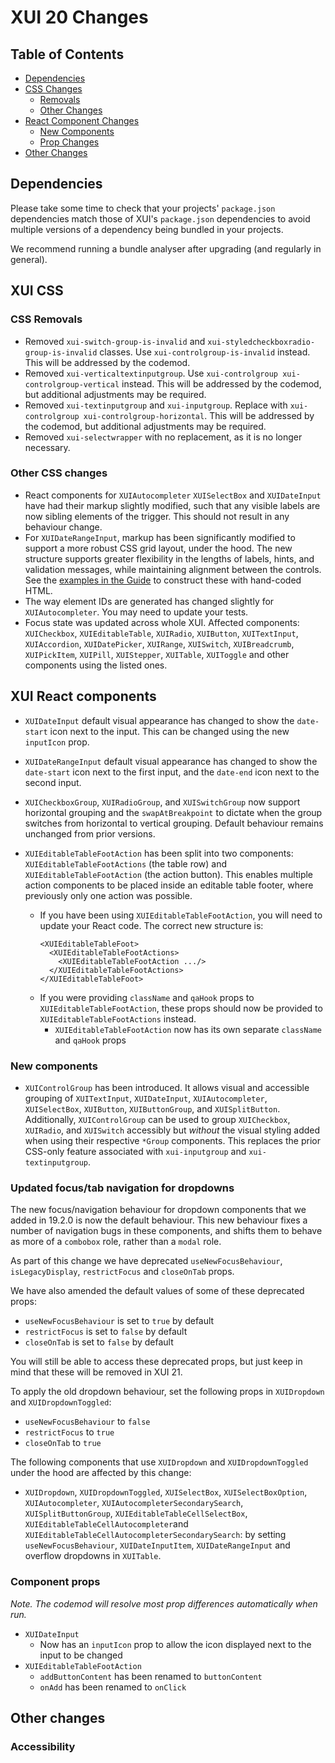 # XUI 20 Changes

## Table of Contents

- [Dependencies](#Dependencies)
- [CSS Changes](#XUI-CSS)
  - [Removals](#CSS-Removals)
  - [Other Changes](#Other-CSS-changes)
- [React Component Changes](#XUI-React-components)
  - [New Components](#New-components)
  - [Prop Changes](#Component-props)
- [Other Changes](#Other-changes)

## Dependencies

Please take some time to check that your projects' `package.json` dependencies match those of XUI's `package.json` dependencies to avoid multiple versions of a dependency being bundled in your projects.

We recommend running a bundle analyser after upgrading (and regularly in general).

## XUI CSS

### CSS Removals

- Removed `xui-switch-group-is-invalid` and `xui-styledcheckboxradio-group-is-invalid` classes. Use `xui-controlgroup-is-invalid` instead. This will be addressed by the codemod.
- Removed `xui-verticaltextinputgroup`. Use `xui-controlgroup xui-controlgroup-vertical` instead. This will be addressed by the codemod, but additional adjustments may be required.
- Removed `xui-textinputgroup` and `xui-inputgroup`. Replace with `xui-controlgroup xui-controlgroup-horizontal`. This will be addressed by the codemod, but additional adjustments may be required.
- Removed `xui-selectwrapper` with no replacement, as it is no longer necessary.

### Other CSS changes

- React components for `XUIAutocompleter` `XUISelectBox` and `XUIDateInput` have had their markup slightly modified, such that any visible labels are now sibling elements of the trigger. This should not result in any behaviour change.
- For `XUIDateRangeInput`, markup has been significantly modified to support a more robust CSS grid layout, under the hood. The new structure supports greater flexibility in the lengths of labels, hints, and validation messages, while maintaining alignment between the controls. See the [examples in the Guide](https://xui.xero.com/20.0.0/section-components-collectinginput-dateinput.html) to construct these with hand-coded HTML.
- The way element IDs are generated has changed slightly for `XUIAutocompleter`. You may need to update your tests.
- Focus state was updated across whole XUI. Affected components: `XUICheckbox`, `XUIEditableTable`, `XUIRadio`, `XUIButton`, `XUITextInput`, `XUIAccordion`, `XUIDatePicker`, `XUIRange`, `XUISwitch`, `XUIBreadcrumb`, `XUIPickItem`, `XUIPill`, `XUIStepper`, `XUITable`, `XUIToggle` and other components using the listed ones.

## XUI React components

- `XUIDateInput` default visual appearance has changed to show the `date-start` icon next to the input. This can be changed using the new `inputIcon` prop.

- `XUIDateRangeInput` default visual appearance has changed to show the `date-start` icon next to the first input, and the `date-end` icon next to the second input.

- `XUICheckboxGroup`, `XUIRadioGroup`, and `XUISwitchGroup` now support horizontal grouping and the `swapAtBreakpoint` to dictate when the group switches from horizontal to vertical grouping. Default behaviour remains unchanged from prior versions.

- `XUIEditableTableFootAction` has been split into two components: `XUIEditableTableFootActions` (the table row) and `XUIEditableTableFootAction` (the action button). This enables multiple action components to be placed inside an editable table footer, where previously only one action was possible.
  - If you have been using `XUIEditableTableFootAction`, you will need to update your React code. The correct new structure is:
    ```
    <XUIEditableTableFoot>
      <XUIEditableTableFootActions>
        <XUIEditableTableFootAction .../>
      </XUIEditableTableFootActions>
    </XUIEditableTableFoot>
    ```
  - If you were providing `className` and `qaHook` props to `XUIEditableTableFootAction`, these props should now be provided to `XUIEditableTableFootActions` instead.
    - `XUIEditableTableFootAction` now has its own separate `className` and `qaHook` props

### New components

- `XUIControlGroup` has been introduced. It allows visual and accessible grouping of `XUITextInput`, `XUIDateInput`, `XUIAutocompleter`, `XUISelectBox`, `XUIButton`, `XUIButtonGroup`, and `XUISplitButton`. Additionally, `XUIControlGroup` can be used to group `XUICheckbox`, `XUIRadio`, and `XUISwitch` accessibly but _without_ the visual styling added when using their respective `*Group` components. This replaces the prior CSS-only feature associated with `xui-inputgroup` and `xui-textinputgroup`.

### Updated focus/tab navigation for dropdowns

The new focus/navigation behaviour for dropdown components that we added in 19.2.0 is now the default behaviour. This new behaviour fixes a number of navigation bugs in these components, and shifts them to behave as more of a `combobox` role, rather than a `modal` role.

As part of this change we have deprecated `useNewFocusBehaviour`, `isLegacyDisplay`, `restrictFocus` and `closeOnTab` props.

We have also amended the default values of some of these deprecated props:

- `useNewFocusBehaviour` is set to `true` by default
- `restrictFocus` is set to `false` by default
- `closeOnTab` is set to `false` by default

You will still be able to access these deprecated props, but just keep in mind that these will be removed in XUI 21.

To apply the old dropdown behaviour, set the following props in `XUIDropdown` and `XUIDropdownToggled`:

- `useNewFocusBehaviour` to `false`
- `restrictFocus` to `true`
- `closeOnTab` to `true`

The following components that use `XUIDropdown` and `XUIDropdownToggled` under the hood are affected by this change:

- `XUIDropdown`, `XUIDropdownToggled`, `XUISelectBox`, `XUISelectBoxOption`, `XUIAutocompleter`, `XUIAutocompleterSecondarySearch`, `XUISplitButtonGroup`, `XUIEditableTableCellSelectBox`, `XUIEditableTableCellAutocompleter`and `XUIEditableTableCellAutocompleterSecondarySearch`: by setting `useNewFocusBehaviour`, `XUIDateInputItem`, `XUIDateRangeInput` and overflow dropdowns in `XUITable`.

### Component props

_Note. The codemod will resolve most prop differences automatically when run._

- `XUIDateInput`
  - Now has an `inputIcon` prop to allow the icon displayed next to the input to be changed
- `XUIEditableTableFootAction`
  - `addButtonContent` has been renamed to `buttonContent`
  - `onAdd` has been renamed to `onClick`

## Other changes

### Accessibility
